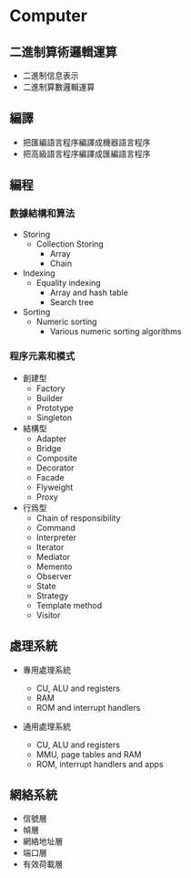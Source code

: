 # Computer

## 二進制算術邏輯運算

- 二進制信息表示
- 二進制算數邏輯運算

## 編譯

- 把匯編語言程序編譯成機器語言程序
- 把高級語言程序編譯成匯編語言程序

## 編程

### 數據結構和算法

- Storing
  - Collection Storing
    - Array
    - Chain
- Indexing
  - Equality indexing
    - Array and hash table
    - Search tree
- Sorting
  - Numeric sorting
    - Various numeric sorting algorithms

### 程序元素和模式

- 創建型
  - Factory
  - Builder
  - Prototype
  - Singleton
- 結構型
  - Adapter
  - Bridge
  - Composite
  - Decorator
  - Facade
  - Flyweight
  - Proxy
- 行爲型
  - Chain of responsibility
  - Command
  - Interpreter
  - Iterator
  - Mediator
  - Memento
  - Observer
  - State
  - Strategy
  - Template method
  - Visitor

## 處理系統

- 專用處理系統
  - CU, ALU and registers
  - RAM
  - ROM and interrupt handlers

- 通用處理系統
  - CU, ALU and registers
  - MMU, page tables and RAM
  - ROM, interrupt handlers and apps

## 網絡系統

- 信號層
- 幀層
- 網絡地址層
- 端口層
- 有效荷載層
